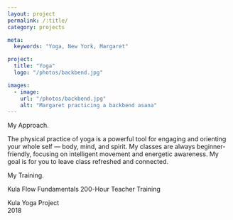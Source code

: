 ```yaml
---
layout: project
permalink: /:title/
category: projects

meta:
  keywords: "Yoga, New York, Margaret"

project:
  title: "Yoga"
  logo: "/photos/backbend.jpg"

images:
  - image:
    url: "/photos/backbend.jpg"
    alt: "Margaret practicing a backbend asana"
---
```

<div>
<p></p>

<span class="h2">My Approach.</span>
<p>The physical practice of yoga is a powerful tool for engaging and orienting your whole self — body, mind, and spirit. My classes are always beginner-friendly, focusing on intelligent movement and energetic awareness. My goal is for you to leave class refreshed and connected.</p>

<span class="h2">My Training.</span>
<p>Kula Flow Fundamentals 200-Hour Teacher Training</p>
Kula Yoga Project <br>
2018 <br>

</div>
